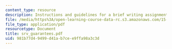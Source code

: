 ```yaml
---
content_type: resource
description: Instructions and guidelines for a brief writing assignment.
file: /media/https%3A/open-learning-course-data-rc.s3.amazonaws.com/15-778-management-of-supply-networks-for-products-and-services-summer-2004/981b77d49499d41ab7cee9ffa98a3c3d_srv_guarantees.pdf
file_type: application/pdf
resourcetype: Document
title: srv_guarantees.pdf
uid: 981b77d4-9499-d41a-b7ce-e9ffa98a3c3d
---
```

